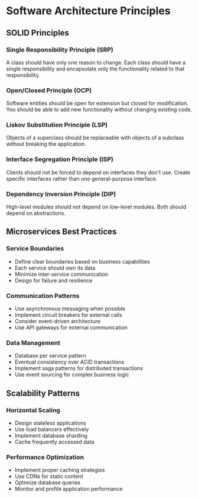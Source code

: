# Software Architecture Principles

## SOLID Principles

### Single Responsibility Principle (SRP)
A class should have only one reason to change. Each class should have a single responsibility and encapsulate only the functionality related to that responsibility.

### Open/Closed Principle (OCP)
Software entities should be open for extension but closed for modification. You should be able to add new functionality without changing existing code.

### Liskov Substitution Principle (LSP)
Objects of a superclass should be replaceable with objects of a subclass without breaking the application.

### Interface Segregation Principle (ISP)
Clients should not be forced to depend on interfaces they don't use. Create specific interfaces rather than one general-purpose interface.

### Dependency Inversion Principle (DIP)
High-level modules should not depend on low-level modules. Both should depend on abstractions.

## Microservices Best Practices

### Service Boundaries
- Define clear boundaries based on business capabilities
- Each service should own its data
- Minimize inter-service communication
- Design for failure and resilience

### Communication Patterns
- Use asynchronous messaging when possible
- Implement circuit breakers for external calls
- Consider event-driven architecture
- Use API gateways for external communication

### Data Management
- Database per service pattern
- Eventual consistency over ACID transactions
- Implement saga patterns for distributed transactions
- Use event sourcing for complex business logic

## Scalability Patterns

### Horizontal Scaling
- Design stateless applications
- Use load balancers effectively
- Implement database sharding
- Cache frequently accessed data

### Performance Optimization
- Implement proper caching strategies
- Use CDNs for static content
- Optimize database queries
- Monitor and profile application performance
